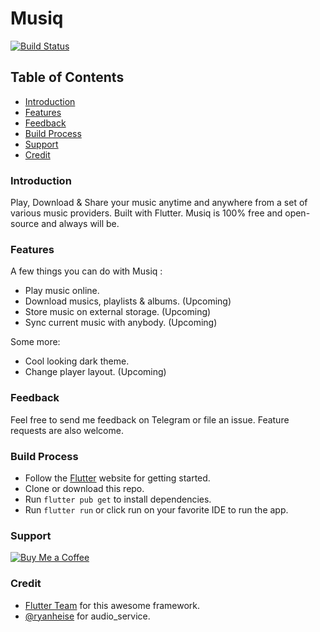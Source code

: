 # Musiq

[![Build Status](https://travis-ci.org/asimbera/musiq.svg?branch=master)](https://travis-ci.org/asimbera/musiq)

## Table of Contents

  - [Introduction <a name='intro'></a>](#introduction)
  - [Features <a name='features'></a>](#features)
  - [Feedback <a name='feedback'></a>](#feedback)
  - [Build Process <a name='build'></a>](#build-process)
  - [Support <a name='support'></a>](#support)
  - [Credit](#credit)

### Introduction <a name='intro'></a>

Play, Download & Share your music anytime and anywhere from a set of various music providers. Built with Flutter.
Musiq is 100% free and open-source and always will be.

### Features <a name='features'></a>

A few things you can do with Musiq :

- Play music online.
- Download musics, playlists & albums. \(Upcoming\)
- Store music on external storage. \(Upcoming\)
- Sync current music with anybody. \(Upcoming\)

Some more:

- Cool looking dark theme.
- Change player layout. \(Upcoming\)

### Feedback <a name='feedback'></a>

Feel free to send me feedback on Telegram or file an issue. Feature requests are also welcome.

### Build Process <a name='build'></a>

- Follow the [Flutter](https://flutter.dev) website for getting started.
- Clone or download this repo.
- Run `flutter pub get` to install dependencies.
- Run `flutter run` or click run on your favorite IDE to run the app.

### Support <a name='support'></a>

[![Buy Me a Coffee](https://www.buymeacoffee.com/assets/img/custom_images/orange_img.png)](https://www.buymeacoffee.com/asimbera)

### Credit

- [Flutter Team](https://flutter.dev/) for this awesome framework.
- [@ryanheise](https://github.com/ryanheise) for audio_service.
